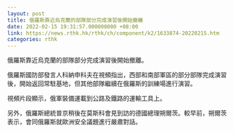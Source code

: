 ```yaml
---
layout: post
title: 俄羅斯靠近烏克蘭的部隊部分完成演習後開始撤離
date: 2022-02-15 19:31:57.000000000 +08:00
link: https://news.rthk.hk/rthk/ch/component/k2/1633874-20220215.htm
categories: rthk
---
```


俄羅斯靠近烏克蘭的部隊部分完成演習後開始撤離。

俄羅斯國防部發言人科納申科夫在視頻指出，西部和南部軍區的部分部隊完成演習後，開始返回常駐基地，但其他部隊繼續在俄羅斯的訓練場進行演習。

視頻片段顯示，俄軍裝備運載到公路及鐵路的運輸工具上。

另外，俄羅斯總統普京稍後在莫斯科會見到訪的德國總理朔爾茨。較早前，朔爾茨表示，會同俄羅斯就歐洲安全議題進行嚴肅對話。
